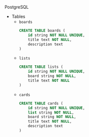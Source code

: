 PostgreSQL   

- Tables
    - `boards`
        ```sql
        CREATE TABLE boards (
            id string NOT NULL UNIQUE,
            title text NOT NULL,
            description text
        )
        ```
    - `lists`
        ```sql
        CREATE TABLE lists (
            id string NOT NULL UNIQUE,
            board string NOT NULL,
            title text NOT NULL
        )
        ```
    - `cards`
        ```sql
        CREATE TABLE cards (
            id string NOT NULL UNIQUE,
            list string NOT NULL,
            board string NOT NULL,
            title text NOT NULL,
            description text
        )
        ```
        